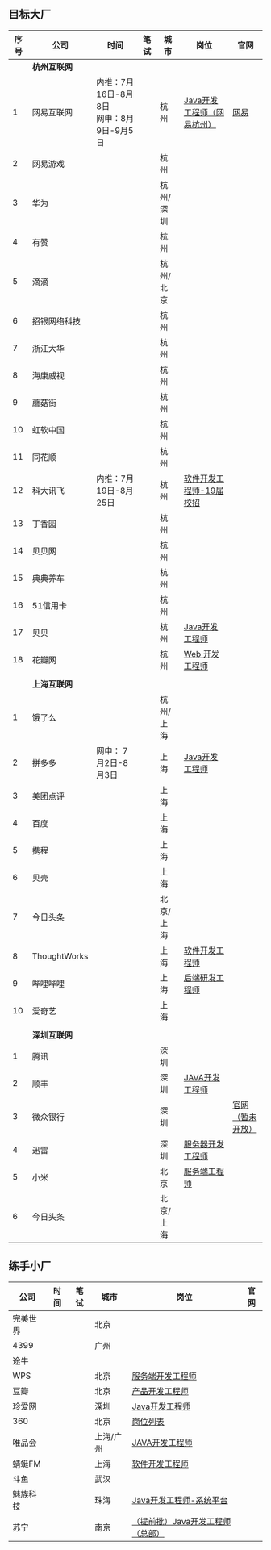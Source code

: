 ## 目标大厂

| 序号 | 公司           | 时间                                         | 笔试 | 城市      | 岗位                                                         | 官网                                                     |
| ---- | -------------- | -------------------------------------------- | ---- | --------- | ------------------------------------------------------------ | -------------------------------------------------------- |
|      | **杭州互联网** |                                              |      |           |                                                              |                                                          |
| 1    | 网易互联网     | 内推：7月16日-8月8日<br/>网申：8月9日-9月5日 |      | 杭州      | [Java开发工程师（网易杭州）](https://campus.163.com/app/jobDetail/index?id=102) | [网易](https://www.nowcoder.com/activity/campus2019/149) |
| 2    | 网易游戏       |                                              |      | 杭州      |                                                              |                                                          |
| 3    | 华为           |                                              |      | 杭州/深圳 |                                                              |                                                          |
| 4    | 有赞           |                                              |      | 杭州      |                                                              |                                                          |
| 5    | 滴滴           |                                              |      | 杭州/北京 |                                                              |                                                          |
| 6    | 招银网络科技   |                                              |      | 杭州      |                                                              |                                                          |
| 7    | 浙江大华       |                                              |      | 杭州      |                                                              |                                                          |
| 8    | 海康威视       |                                              |      | 杭州      |                                                              |                                                          |
| 9    | 蘑菇街         |                                              |      | 杭州      |                                                              |                                                          |
| 10   | 虹软中国       |                                              |      | 杭州      |                                                              |                                                          |
| 11   | 同花顺         |                                              |      | 杭州      |                                                              |                                                          |
| 12   | 科大讯飞       | 内推：7月19日-8月25日                        |      | 杭州      | [软件开发工程师-19届校招](https://iflytek.cheng95.com/position/detail?channel=2&id=22) |                                                          |
| 13   | 丁香园         |                                              |      | 杭州      |                                                              |                                                          |
| 14   | 贝贝网         |                                              |      | 杭州      |                                                              |                                                          |
| 15   | 典典养车       |                                              |      | 杭州      |                                                              |                                                          |
| 16   | 51信用卡       |                                              |      | 杭州      |                                                              |                                                          |
| 17   | 贝贝           |                                              |      | 杭州      | [Java开发工程师](http://campus.51job.com/beibei2018/position.html) |                                                          |
| 18   | 花瓣网         |                                              |      | 杭州      | [Web 开发工程师](http://huaban.com/about/join_us/#web_developer) |                                                          |
|      |                |                                              |      |           |                                                              |                                                          |
|      | **上海互联网** |                                              |      |           |                                                              |                                                          |
| 1    | 饿了么         |                                              |      | 杭州/上海 |                                                              |                                                          |
| 2    | 拼多多         | 网申： 7月2日-8月3日                         |      | 上海      | [Java开发工程师](http://pinduoduo.zhiye.com/zpdetail/620197931) |                                                          |
| 3    | 美团点评       |                                              |      | 上海      |                                                              |                                                          |
| 4    | 百度           |                                              |      | 上海      |                                                              |                                                          |
| 5    | 携程           |                                              |      | 上海      |                                                              |                                                          |
| 6    | 贝壳           |                                              |      | 上海      |                                                              |                                                          |
| 7    | 今日头条       |                                              |      | 北京/上海 |                                                              |                                                          |
| 8    | ThoughtWorks   |                                              |      | 上海      | [软件开发工程师](https://join.thoughtworks.cn/recruitment_process#jobs) |                                                          |
| 9    | 哔哩哔哩       |                                              |      | 上海      | [后端研发工程师](http://campus.chinahr.com/2018/bilibili/index.html#t3) |                                                          |
| 10   | 爱奇艺         |                                              |      | 上海      |                                                              |                                                          |
|      |                |                                              |      |           |                                                              |                                                          |
|      | **深圳互联网** |                                              |      |           |                                                              |                                                          |
| 1    | 腾讯           |                                              |      | 深圳      |                                                              |                                                          |
| 2    | 顺丰           |                                              |      | 深圳      | [JAVA开发工程师](http://campus.sf-tech.com.cn/campusRecruitment/Jobinner1.html?p=29974628167) |                                                          |
| 3    | 微众银行       |                                              |      | 深圳      |                                                              | [官网（暂未开放）](https://webank.cheng95.com/)          |
| 4    | 迅雷           |                                              |      | 深圳      | [服务器开发工程师](http://campus.xunlei.com/position.html?tab=1) |                                                          |
| 5    | 小米           |                                              |      | 北京      | [服务端工程师](https://hr.xiaomi.com/campus/view/867)        |                                                          |
| 6    | 今日头条       |                                              |      | 北京/上海 |                                                              |                                                          |



## 练手小厂

| 公司       | 时间                                         | 笔试 | 城市 | 岗位                                                         | 官网                                                   |
| ---------- | -------------------------------------------- | ---- | ---- | ------------------------------------------------------------ | -------------------------------------------------------- |
| 完美世界 |||北京|||
| 4399 |                                              |      | 广州 |                                                              |                                                          |
| 途牛 | | |  | | |
| WPS | | | 北京 | [服务端开发工程师](http://join.wps.cn/#/job/7f1c61bb-b8ad-447e-b14d-2354d35c486f?_k=ttbd4w) | |
| 豆瓣 | | | 北京 | [产品开发工程师](https://jobs.douban.com/jobs/campus/#position-cam_cpkf) | |
| 珍爱网 | | | 深圳 | [Java开发工程师](http://zhenai.zhiye.com/zpdetail/190143546) |  |
| 360 | | | 北京 | [岗位列表](http://campus.chinahr.com/2019/qihu360/job_intern.html) |  |
| 唯品会 | | | 上海/广州 | [JAVA开发工程师](http://campus.vip.com/rec_1.html) |  |
| 蜻蜓FM | | | 上海 | [软件开发工程师](http://sss.qingting.fm/campus/campus.html?v=4) |  |
| 斗鱼 | | | 武汉 |  |  |
| 魅族科技 | | | 珠海 | [Java开发工程师-系统平台](http://meizu.zhiye.com/zpdetail/230111011?p=1%5E37&c=-1&PageIndex=2) |  |
| 苏宁 | | | 南京 | [（提前批）Java开发工程师（总部）](http://campus.suning.cn/rps-web/ftl/campus/campusPositionDetail.htm?poId=9425) |  |